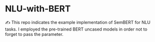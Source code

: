 # NLU-with-BERT
:writing_hand: This repo indicates the example implementation of SemBERT for NLU tasks. I employed the pre-trained BERT uncased models in order not to forget to pass the parameter.
